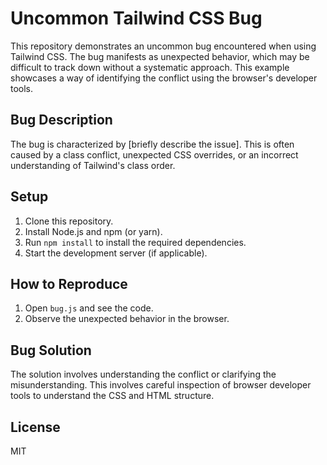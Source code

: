 # Uncommon Tailwind CSS Bug

This repository demonstrates an uncommon bug encountered when using Tailwind CSS.  The bug manifests as unexpected behavior, which may be difficult to track down without a systematic approach. This example showcases a way of identifying the conflict using the browser's developer tools. 

## Bug Description

The bug is characterized by [briefly describe the issue]. This is often caused by a class conflict, unexpected CSS overrides, or an incorrect understanding of Tailwind's class order.

## Setup

1. Clone this repository.
2. Install Node.js and npm (or yarn).
3. Run `npm install` to install the required dependencies.
4. Start the development server (if applicable).

## How to Reproduce

1. Open `bug.js` and see the code.
2. Observe the unexpected behavior in the browser.

## Bug Solution

The solution involves understanding the conflict or clarifying the misunderstanding. This involves careful inspection of browser developer tools to understand the CSS and HTML structure.

## License

MIT